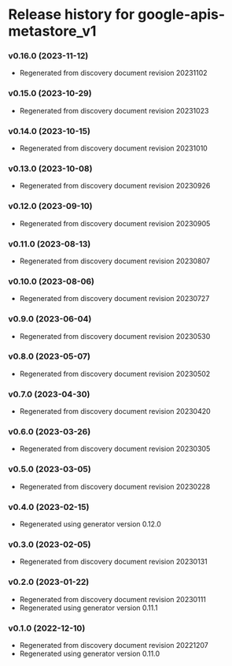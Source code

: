 # Release history for google-apis-metastore_v1

### v0.16.0 (2023-11-12)

* Regenerated from discovery document revision 20231102

### v0.15.0 (2023-10-29)

* Regenerated from discovery document revision 20231023

### v0.14.0 (2023-10-15)

* Regenerated from discovery document revision 20231010

### v0.13.0 (2023-10-08)

* Regenerated from discovery document revision 20230926

### v0.12.0 (2023-09-10)

* Regenerated from discovery document revision 20230905

### v0.11.0 (2023-08-13)

* Regenerated from discovery document revision 20230807

### v0.10.0 (2023-08-06)

* Regenerated from discovery document revision 20230727

### v0.9.0 (2023-06-04)

* Regenerated from discovery document revision 20230530

### v0.8.0 (2023-05-07)

* Regenerated from discovery document revision 20230502

### v0.7.0 (2023-04-30)

* Regenerated from discovery document revision 20230420

### v0.6.0 (2023-03-26)

* Regenerated from discovery document revision 20230305

### v0.5.0 (2023-03-05)

* Regenerated from discovery document revision 20230228

### v0.4.0 (2023-02-15)

* Regenerated using generator version 0.12.0

### v0.3.0 (2023-02-05)

* Regenerated from discovery document revision 20230131

### v0.2.0 (2023-01-22)

* Regenerated from discovery document revision 20230111
* Regenerated using generator version 0.11.1

### v0.1.0 (2022-12-10)

* Regenerated from discovery document revision 20221207
* Regenerated using generator version 0.11.0

